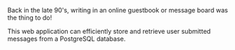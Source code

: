 Back in the late 90's, writing in an online guestbook or message board was the thing to do!

This web application can efficiently store and retrieve user submitted messages from a PostgreSQL database.
